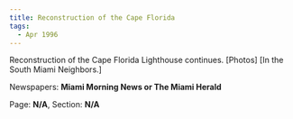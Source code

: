 ```yaml
---  
title: Reconstruction of the Cape Florida  
tags:  
  - Apr 1996  
---  
```

  
Reconstruction of the Cape Florida Lighthouse continues. [Photos] [In the South Miami Neighbors.]  
  
Newspapers: **Miami Morning News or The Miami Herald**  
  
Page: **N/A**, Section: **N/A** 
